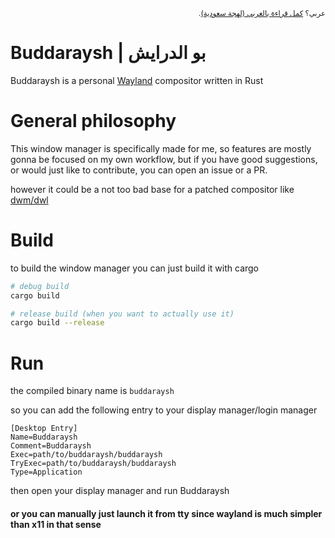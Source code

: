 <p align='right' dir="rtl"><sub>
  عربي؟ <a href='AR-README.md' title='Arabic README'>كمل قراءة بالعربي (لهجة سعودية)</a>.
</sub></p>

# Buddaraysh | بو الدرايش

Buddaraysh is a personal [Wayland](https://wiki.archlinux.org/title/wayland) compositor written in Rust

# General philosophy
This window manager is specifically made for me,
so features are mostly gonna be focused on my own workflow, but if you have good suggestions,
or would just like to contribute, you can open an issue or a PR.

however it could be a not too bad base for a patched compositor like [dwm/dwl](https://github.com/djpohly/dwl)

# Build

to build the window manager you can just build it with cargo

```bash
# debug build
cargo build

# release build (when you want to actually use it)
cargo build --release
```

# Run

the compiled binary name is `buddaraysh`

so you can add the following entry to your display manager/login manager

```
[Desktop Entry]
Name=Buddaraysh
Comment=Buddaraysh
Exec=path/to/buddaraysh/buddaraysh
TryExec=path/to/buddaraysh/buddaraysh
Type=Application
```

then open your display manager and run Buddaraysh

#### or you can manually just launch it from tty since wayland is much simpler than x11 in that sense
